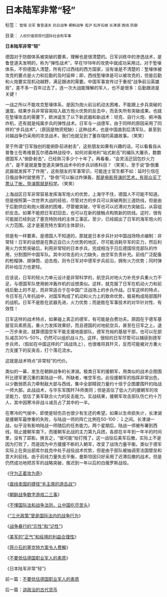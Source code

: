 # 日本陆军非常“轻”

标签： `堑壕` `日军` `鲁登道夫` `抗日战争` `朝鲜战争` `淞沪` `松井石根` `长津湖` `西线` `防御` 

目录： `人权价值观现代国际社会和军事`

**日本陆军非常“轻”**

德国对于防御体系被突破的要素，理解也是很清楚的。日军训练中的渗透战术，是鲁登道夫发明的，称为“弹性战术”，早在1918年的攻势中就成功采用过。对于堑壕体系，不但德国人清楚，所有打过西线的西方国家，没有谁是不清楚的：堑壕体被攻克的要点是火力和后勤的及时延伸；即，西线堑壕体是可以被攻克的，但是后勤和火炮要实现机动越野，满足跟进的需要。中国军事宣传过于重视“战争前沿英雄观”，差不多一百年过去了，连一次大战能理解的军人，也不是很多：后勤跟进是关键！

一战之所以不能攻克堑壕体系，是因为炮火前沿机动太困难，不能跟上步兵突破的速度。结果步兵非常容易陷入敌方炮火优势的反击中，而丢失所有突破成果。也就在堑壕攻击的需要下，欧洲诞生了以下新武器和新战术：坦克、自行火炮、俯冲轰炸机，还有就是纯属步兵的弹性战术。日军与一战德军，由于同样的原因采用了同样的“步兵战术”，（原因是物资短缺）；这种战术，也是中国直到后清军队，甚至到对越战争仍采用的攻坚战术，我们也就见到了董存瑞的英雄故事。（笑笑）

至于所谓“日军独创的能俯卧前进射击”，这些朋友如果有兴趣的话，可以看看自从普鲁士在希维普瓦尔德森林战役中，如何对奥地利“站式射击”的编队大屠杀，数数德国军人“俯卧射击”，已经熟习多少个十年了。再看看，“会灵活迂回包抄火力点”，是不是就是鲁登道夫弹性战术中的步兵训练科目？（笑笑）。至于说“卧倒重武器就发挥不了作用”，这些朋友的军事常识，可能连士官生都不如：延时引信在日俄战争时就使用了。“卧倒”可以躲过炸弹轰，[那是电影导演的艺术，有观众买了票认了帐，导演那就是科学](../../../2009/11/26/自愿交换是市场价值的唯一标准，和讲科学的艺术品.md)。（笑笑）

上海战区日军非常容易发挥海军炮火的优势，上海守不住，德国人不可能不知道。但是按照第一次世界大战的经验，尽管对方的步兵可以突破两到三道防线，但是由于后勤供应和炮火跟进的困难，尽管被突破，守军也可以迟滞对方突破后，从容组织反击。如果不能把日军赶回去，也可以在新的接触点构筑新的防线。这时，很有可能就已经到达了塞克特防线的主体工事区。至少，已经超出了日军的海军炮火的火力范围。这才是塞克特方案的主体部分。

但是有一样要素，是德国人不知道的，那就是日本步兵针对中国战场特点编制：非常轻！日军的设想是在靠近自已火力优势的地区，尽可能消耗华军的实力，然后利用火力优势突破后，利用非常轻的日本步兵，完成相当于日后德国坦克部队的作用，分割围歼中国军队。其中对攻击的火力缺失，由空军负责补充。前线广泛配备的枪榴弹、掷弹筒、迫击炮，则令日军对中德军步兵前沿，拥有火力优势；同时弹药补给压力也更轻。

应该说，日军的轻火力单元设计是非常科学的，航空兵对地火力补充步兵重火力不足，与德国军队使用俯冲轰炸机的设想类似。这样，就克服了日军在机动火力和前线后勤上的不足，而非常适合于在中国广泛战场上的步兵作战。日军这样的特点，令日军在八年抗战中，对国军构成了机动和火力上的致命优势，极易构成局部围歼的战机。日军不是胜在武器先进，火力优势；而是胜在军事技术的对华针对性、有效性！

日军这样的战术特点，如果碰上真正的德军，有可能是白费功夫。原因在于德军基层官兵素质高，重火力发挥效果好。而且德国的对地航空兵，甚至在日军之上。退一万步来说，就算德国空军不能支援地面部队，德军充裕的基层干部，也可以在部队减员30%-50%，仍然可以组织战斗力。这样，很轻的日军尽管可以捕获到德军步兵师，（假如在中国这样的广阔战场上），也很难将其歼灭，反而可能被对方重火力支援下的反突击，打个落花流水。



这就是战术特点“非常轻”的代价。



类似的一幕，发生在朝鲜战争的长津湖。极类日军的援朝军，用类似的战术企图围歼比德军更沉重的美陆战一师，所缺者，唯空军也。此役援朝军的指挥非常出色，以少数弱质兵力牵制敌大部与西线，集中全部精锐力量约十倍于企图要围歼的陆战一师大部。此战战术，与华东军围歼74师类同；但是高估了低火力的援朝军的攻坚能力，低估了美军联合火力的反击能力。实战结果，援朝军攻击部队伤亡约十万人，其中因寒冷非战斗减员占了其中的一半。

在寒冷的气侯中，即使是轻伤员也很少有生还的希望。如果以生命损失计，长津湖是援朝军最惨重的失败，与陆战一师的阵亡比例在50-100：１之间。长津湖一战，似乎没有影响陆战一师随后的任务能力。两个星期后，陆战一师被布署到西线，阻止援朝军南下。而援朝军此战的主力第九兵团，各部在半年到一年半的时间里，没有了踪影。换言之，“很可能”给打残了。这一战役后美军后撤，实际上不是因为打败了，而是因为中方援援不断的入朝军，改变了战场力量平衡。类似于德军实际上在突出部库尔兹克中处于战役战术优势，但是由于部队被抽调至法国壁垒和意大利前线。由于前线力量失去平衡，曼斯坦因只好采用了迟滞后撤的战术。但是仍然成功地把苏军的战略突破，推迟到一年以后的白俄罗斯战役。





《[守为正着攻为奇](../../../2009/6/23/守为正着攻为奇.md)》

《[直线卖国的捷径“毛主席的游击战”](../../../2009/11/29/不要再幻想“游击救国”.md)》

《[朝鲜战争数字游戏二三事](../../../2009/11/30/朝鲜战争数字游戏二三事.md)》

《[不懂国际法和战争法则，让中国吃尽苦头](../../../2009/11/30/不懂国际法和战争法则，让中国吃尽苦头.md)》

《[“三光政策”曾是国际法内的战争行为](../../../2009/12/1/“三光政策”曾是国际法内的战争行为.md)》

《[战争暴行的“忘性”和“记性”](../../../2009/12/1/战争暴行的“忘性”和“记性”.md)》

《[美军的“正气”和绥靖的利益合理性](../../../2009/12/2/美军的“正气”和绥靖的利益合理性.md)》

《[蒋介石的塞克特方案令人费解](../../../2009/12/3/蒋介石的塞克特方案令人费解.md)》

《[不要低估德国职业军人的素质](../../../2009/12/3/不要低估德国职业军人的素质.md)》

《日本陆军非常“轻”》

前一篇：[不要低估德国职业军人的素质](../../../2009/12/3/不要低估德国职业军人的素质.md)

后一篇：[讲政治的古代货币](../../../2009/12/4/讲政治的古代货币.md)